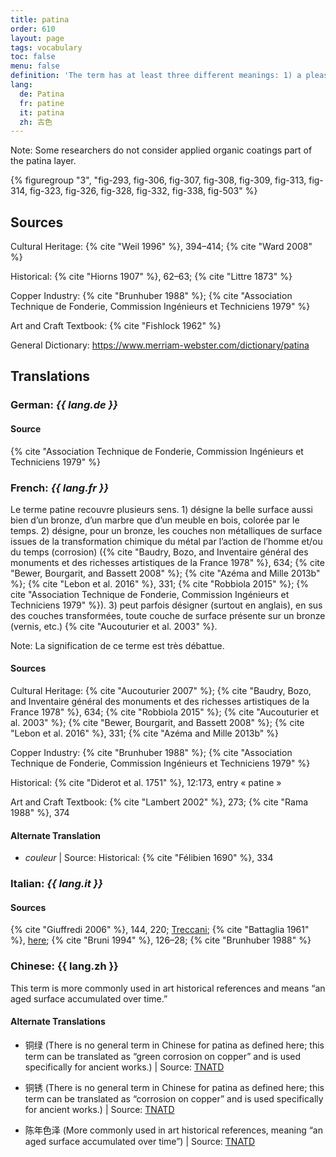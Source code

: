 ```yaml
---
title: patina
order: 610
layout: page
tags: vocabulary
toc: false
menu: false
definition: 'The term has at least three different meanings: 1) a pleasing surface alteration acquired over time—whether on a bronze or marble sculpture, furniture, or a painting—that may add aesthetic value; 2) the chemical transformation of a metal surface to a mineral layer (sometimes referred to as chemical patina, see {% def "corrosion" %}) that usually has a different color from and reduces the bright metallic reflectance of the polished original cast surface; or 3) (as opposed to chemically induced patinas) organic {% def "coatings" %} such as resin, lacquer, oil, wax, or synthetic resins applied to the surface of metals that can change the color, texture, saturation, and/or reflectance.'
lang:
  de: Patina
  fr: patine
  it: patina
  zh: 古色
---
```


<div class="backmatter">

Note: Some researchers do not consider applied organic coatings part of the patina layer.

</div>

{% figuregroup "3", "fig-293, fig-306, fig-307, fig-308, fig-309, fig-313, fig-314, fig-323, fig-326, fig-328, fig-332, fig-338, fig-503" %}

## Sources

Cultural Heritage: {% cite "Weil 1996" %}, 394–414; {% cite "Ward 2008" %}

Historical: {% cite "Hiorns 1907" %}, 62–63; {% cite "Littre 1873" %}

Copper Industry: {% cite "Brunhuber 1988" %}; {% cite "Association Technique de Fonderie, Commission Ingénieurs et Techniciens 1979" %}

Art and Craft Textbook: {% cite "Fishlock 1962" %}

General Dictionary: <https://www.merriam-webster.com/dictionary/patina>

## Translations

<div class="accordion">

### **German**: *{{ lang.de }}*

#### Source

{% cite "Association Technique de Fonderie, Commission Ingénieurs et Techniciens 1979" %}

### **French**: *{{ lang.fr }}*

Le terme patine recouvre plusieurs sens. 1) désigne la belle surface aussi bien d’un bronze, d’un marbre que d’un meuble en bois, colorée par le temps. 2) désigne, pour un bronze, les couches non métalliques de surface issues de la transformation chimique du métal par l’action de l’homme et/ou du temps (corrosion) ({% cite "Baudry, Bozo, and Inventaire général des monuments et des richesses artistiques de la France 1978" %}, 634; {% cite "Bewer, Bourgarit, and Bassett 2008" %}; {% cite "Azéma and Mille 2013b" %}; {% cite "Lebon et al. 2016" %}, 331; {% cite "Robbiola 2015" %}; {% cite "Association Technique de Fonderie, Commission Ingénieurs et Techniciens 1979" %}). 3) peut parfois désigner (surtout en anglais), en sus des couches transformées, toute couche de surface présente sur un bronze (vernis, etc.) {% cite "Aucouturier et al. 2003" %}.

<div class="backmatter">
Note: La signification de ce terme est très débattue.
</div>

#### Sources

Cultural Heritage: {% cite "Aucouturier 2007" %}; {% cite "Baudry, Bozo, and Inventaire général des monuments et des richesses artistiques de la France 1978" %}, 634; {% cite "Robbiola 2015" %}; {% cite "Aucouturier et al. 2003" %}; {% cite "Bewer, Bourgarit, and Bassett 2008" %}; {% cite "Lebon et al. 2016" %}, 331; {% cite "Azéma and Mille 2013b" %}

Copper Industry: {% cite "Brunhuber 1988" %}; {% cite "Association Technique de Fonderie, Commission Ingénieurs et Techniciens 1979" %}

Historical: {% cite "Diderot et al. 1751" %}, 12:173, entry « patine »

Art and Craft Textbook: {% cite "Lambert 2002" %}, 273; {% cite "Rama 1988" %}, 374

#### Alternate Translation

- *couleur* | Source: Historical: {% cite "Félibien 1690" %}, 334

### **Italian**: *{{ lang.it }}*

#### Sources

{% cite "Giuffredi 2006" %}, 144, 220; [Treccani](http://www.treccani.it/vocabolario/patina/); {% cite "Battaglia 1961" %}, [here](http://www.gdli.it/pdf_viewer/Scripts/pdf.js/web/viewer.asp?file=/PDF/GDLI12/GDLI_12_ocr_829.pdf&parola=patina); {% cite "Bruni 1994" %}, 126–28; {% cite "Brunhuber 1988" %}

### **Chinese**: {{ lang.zh }}

This term is more commonly used in art historical references and means “an aged surface accumulated over time.”

#### Alternate Translations

- 铜绿 (There is no general term in Chinese for patina as defined here; this term can be translated as “green corrosion on copper” and is used specifically for ancient works.) | Source: [TNATD](https://terms.naer.edu.tw/detail/643113/%3findex=3)

- 铜锈 (There is no general term in Chinese for patina as defined here; this term can be translated as “corrosion on copper” and is used specifically for ancient works.) | Source: [TNATD](https://terms.naer.edu.tw/detail/643113/%3findex=3)

- 陈年色泽 (More commonly used in art historical references, meaning “an aged surface accumulated over time”) | Source: [TNATD](https://terms.naer.edu.tw/detail/3610266/?index=6)

</div>
